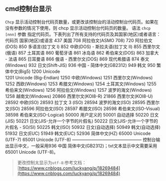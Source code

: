 ## cmd控制台显示

`Chcp`
显示活动控制台代码页数量，或更改该控制台的活动控制台代码页。如果在没有参数的情况下使用，则 chcp 显示活动控制台代码页的数量。
语法
`chcp [nnn]`
参数
指定代码页。下表列出了所有支持的代码页及其国家(地区)或者语言：
代码页       国家(地区)或语言
437          美国
708          阿拉伯文(ASMO 708)
720          阿拉伯文(DOS)
850          多语言(拉丁文 I)
852          中欧(DOS) - 斯拉夫语(拉丁文 II)
855          西里尔文(俄语)
857          土耳其语
860          葡萄牙语
861          冰岛语
862          希伯来文(DOS)
863          加拿大 - 法语
865          日耳曼语
866          俄语 - 西里尔文(DOS)
869          现代希腊语
874          泰文(Windows)
932          日文(Shift-JIS)
936          中国 - 简体中文(GB2312)
949          韩文
950          繁体中文(Big5)
1200         Unicode       
1201         Unicode (Big-Endian)
1250         中欧(Windows)
1251         西里尔文(Windows)
1252         西欧(Windows)
1253         希腊文(Windows)
1254         土耳其文(Windows)
1255         希伯来文(Windows)
1256         阿拉伯文(Windows)
1257         波罗的海文(Windows)
1258         越南文(Windows)
20866        西里尔文(KOI8-R)
21866        西里尔文(KOI8-U)
28592        中欧(ISO)
28593        拉丁文 3 (ISO)
28594        波罗的海文(ISO)
28595        西里尔文(ISO)
28596        阿拉伯文(ISO)
28597        希腊文(ISO)
28598        希伯来文(ISO-Visual)
38598        希伯来文(ISO-Logical)
50000        用户定义的
50001        自动选择
50220        日文(JIS)
50221        日文(JIS-允许一个字节的片假名)
50222        日文(JIS-允许一个字节的片假名 - SO/SI)
50225        韩文(ISO)
50932        日文(自动选择)
50949        韩文(自动选择)
51932        日文(EUC)
51949        韩文(EUC)
52936        简体中文(HZ)
65000        Unicode (UTF-7)
65001        Unicode (UTF-8)
————————————————
控制台输出显示中文，一般采用936 中国   简体中文(GB2312)；txt文本显示中文需要采用 65001 Unicode (UTF-8)。



> 更改控制太显示为`utf-8`:参考文档：[https://www.cnblogs.com/luckyang/p/18269484](https://www.cnblogs.com/luckyang/p/18269484)

